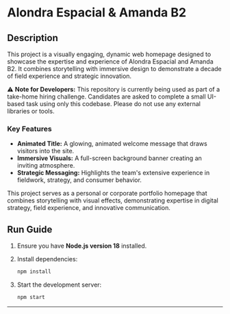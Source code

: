 # Alondra Espacial & Amanda B2

## Description
This project is a visually engaging, dynamic web homepage designed to showcase the expertise and experience of Alondra Espacial and Amanda B2. It combines storytelling with immersive design to demonstrate a decade of field experience and strategic innovation.

⚠  **Note for Developers:**
This repository is currently being used as part of a take-home hiring challenge. Candidates are asked to complete a small UI-based task using only this codebase. Please do not use any external libraries or tools.

### Key Features
- **Animated Title:** A glowing, animated welcome message that draws visitors into the site.
- **Immersive Visuals:** A full-screen background banner creating an inviting atmosphere.
- **Strategic Messaging:** Highlights the team's extensive experience in fieldwork, strategy, and consumer behavior.

This project serves as a personal or corporate portfolio homepage that combines storytelling with visual effects, demonstrating expertise in digital strategy, field experience, and innovative communication.

## Run Guide
1. Ensure you have **Node.js version 18** installed.
2. Install dependencies:

   ```bash
   npm install  
   ```
3. Start the development server:

   ```bash
   npm start  
   ```

---
